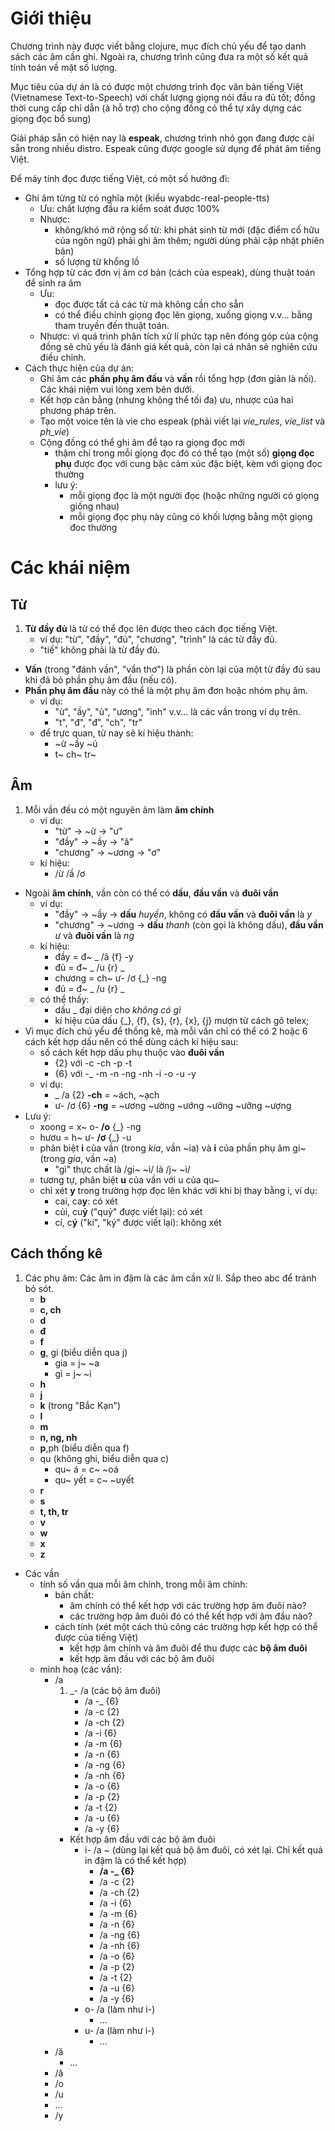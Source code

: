 Giới thiệu
==========
Chương trình này được viết bằng clojure, mục đích chủ yếu để tạo danh sách các âm cần ghi.
Ngoài ra, chương trình cũng đưa ra một số kết quả tính toán về mặt số lượng.

Mục tiêu của dự án là có được một chương trình đọc văn bản tiếng Việt (Vietnamese Text-to-Speech) với chất lượng giọng nói đầu ra đủ tốt;
 đồng thời cung cấp chỉ dẫn (à hỗ trợ) cho cộng đồng có thể tự xây dựng các giọng đọc bổ sung)

Giải pháp sẵn có hiện nay là **espeak**, chương trình nhỏ gọn đang được cài sẵn trong nhiều distro.
Espeak cũng được google sử dụng để phát âm tiếng Việt.

Để máy tính đọc được tiếng Việt, có một số hướng đi:

* Ghi âm từng từ có nghĩa một (kiểu wyabdc-real-people-tts)
	* Ưu: chất lượng đầu ra kiểm soát được 100%
	* Nhược:
		* không/khó mở rộng số từ: khi phát sinh từ mới (đặc điểm cố hữu của ngôn ngữ) phải ghi âm thêm; người dùng phải cập nhật phiên bản)
		* số lượng từ khổng lồ
* Tổng hợp từ các đơn vị âm cơ bản (cách của espeak), dùng thuật toán để sinh ra âm
	* Ưu:
		* đọc được tất cả các từ mà không cần cho sẵn
		* có thể điều chỉnh giọng đọc lên giọng, xuống giọng v.v... bằng tham truyền đến thuật toán.
	* Nhược: vì quá trình phân tích xử lí phức tạp nên đóng góp của cộng đồng sẽ chủ yếu là đánh giá kết quả, còn lại cá nhân sẽ nghiên cứu điều chỉnh.
* Cách thực hiện của dự án:
	* Ghi âm các **phần phụ âm đầu** và **vần** rồi tổng hợp (đơn giản là nối). Các khái niệm vui lòng xem bên dưới.
	* Kết hợp cân bằng (nhưng không thể tối đa) ưu, nhược của hai phương pháp trên.
	* Tạo một voice tên là vie cho espeak (phải viết lại *vie_rules*, *vie_list* và *ph_vie*)
	* Cộng đồng có thể ghi âm để tạo ra giọng đọc mới
		* thậm chí trong mỗi giọng đọc đó có thể tạo (một số) **giọng đọc phụ** được đọc với cung bậc cảm xúc đặc biệt, kèm với giọng đọc thường
		* lưu ý:
			* mỗi giọng đọc là một người đọc (hoặc những người có giọng giống nhau)
			* mỗi giọng đọc phụ này cũng có khối lượng bằng một giọng đoc thường

Các khái niệm
=============
Từ
---

1. **Từ đầy đủ** là từ có thể đọc lên được theo cách đọc tiếng Việt.
    * ví dụ:    "từ", "đầy", "đủ", "chương", "trình" là các từ đầy đủ.
    * "tiế" không phải là từ đầy đủ.
* **Vần** (trong "đánh vần", "vần thơ") là phần còn lại của một từ đầy đủ sau khi đã bỏ phần phụ âm đầu (nếu có).
* **Phần phụ âm đầu** này có thể là một phụ âm đơn hoặc nhóm phụ âm.
    * ví dụ:
        * "ừ", "ầy", "ủ", "ương", "ình" v.v... là các vần trong ví dụ trên.
        * "t", "đ", "đ", "ch", "tr"
    * để trực quan, từ nay sẽ kí hiệu thành:
        * ~ừ ~ầy ~ủ
        * t~ ch~ tr~

Âm
---

1. Mỗi vần đều có một nguyên âm làm **âm chính**
    * ví dụ:
        * "từ" -> ~ừ -> "ư"
        * "đầy" -> ~ầy -> "â"
        * "chương" -> ~ương -> "ơ"
    * kí hiệu:
        * /ừ /ầ /ơ
* Ngoài **âm chính**, vần còn có thể có **dấu**, **đầu vần** và **đuôi vần**
    * ví dụ:
        * "đầy" -> ~ầy -> **dấu** *huyền*, không có **đầu vần** và **đuôi vần** là *y*
        * "chương" -> ~ương -> **dấu** *thanh* (còn gọi là không dấu), **đầu vần** *ư* và **đuôi vần** là *ng*
    * kí hiệu:
        * đầy = đ~ _ /â {f} -y
        * đủ = đ~ _ /u {r} _
        * chương = ch~ ư- /ơ {_} -ng
        * đủ = đ~ _ /u {r} _
    * có thể thấy:
        * dấu _ đại diện cho *không có gì*
        * kí hiệu của dấu {_}, {f}, {s}, {r}, {x}, {j} mượn từ cách gõ telex; 
* Vì mục đích chủ yếu để thống kê, mà mỗi vần chỉ có thể có 2 hoặc 6 cách kết hợp dấu nên có thể dùng cách kí hiệu sau:
    * số cách kết hợp dấu phụ thuộc vào **đuôi vần**
        * {2} với -c -ch -p -t
        * {6} với -_ -m -n -ng -nh -i -o -u -y
    * ví dụ:
        * _ /a {2} **-ch** = ~ách, ~ạch
        * ư- /ơ {6} **-ng** = ~ương ~ường ~ướng ~ưởng ~ưỡng ~ượng
* Lưu ý:
    * xoong = x~ o- **/o** {_} -ng
    * hươu = h~ ư- **/ơ** {_} -u
    * phân biệt **i** của vần (trong *kia*, vần ~ia) và **i** của phần phụ âm gi~ (trong *gia*, vần ~a)
		* "gì" thực chất là /gi~ ~ì/ là /j~ ~ì/
	* tương tự, phân biệt **u** của vần với u của qu~
    * chỉ xét **y** trong trường hợp đọc lên khác với khi bị thay bằng i, ví dụ:
		* cai, ca**y**: có xét
		* củi, cu**ỷ** ("quỷ" được viết lại): có xét
		* cí, c**ý** ("kí", "ký" được viết lại): không xét

Cách thống kê
-------------

1. Các phụ âm: Các âm in đậm là các âm cần xử lí. Sắp theo abc để tránh bỏ sót.
	* __b__
	* __c, ch__
	* __d__
	* __đ__
	* __f__
	* __g__, gi (biểu diễn qua j)
		* gia = j~ ~a
		* gì = j~ ~ì
	* __h__
	* __j__
	* __k__ (trong "Bắc Kạn")
	* __l__
	* __m__
	* __n, ng, nh__
	* __p__,ph (biểu diễn qua f)
	* qu (không ghi, biểu diễn qua c)
		* qu~ á = c~ ~oá
		* qu~ yết = c~ ~uyết
	* __r__
	* __s__
	* __t, th, tr__
	* __v__
	* __w__
	* __x__
	* __z__
* Các vần
	* tính số vần qua mỗi âm chính, trong mỗi âm chính:
		* bản chất:
			* âm chính có thể kết hợp với các trường hợp âm đuôi nào?
			* các trường hợp âm đuôi đó có thể kết hợp với âm đầu nào?
		* cách tính (xét một cách thủ công các trường hợp kết hợp có thể được của tiếng Việt)
			* kết hợp âm chính và âm đuôi để thu được các **bộ âm đuôi**
			* kết hợp âm đầu với các bộ âm đuôi
	* minh hoạ (các vần):
		* /a
			1. _- /a (các bộ âm đuôi)
				* /a -_ {6}
				* /a -c {2}
				* /a -ch {2}
				* /a -i {6}
				* /a -m {6}
				* /a -n {6}
				* /a -ng {6}
				* /a -nh {6}
				* /a -o {6}
				* /a -p {2}
				* /a -t {2}
				* /a -u {6}
				* /a -y {6}
			* Kết hợp âm đầu với các bộ âm đuôi
				* i- /a ~ (dùng lại kết quả bộ âm đuôi, có xét lại. Chỉ kết quả in đậm là có thể kết hợp)
					* **/a -_ {6}**
					* /a -c {2}
					* /a -ch {2}
					* /a -i {6}
					* /a -m {6}
					* /a -n {6}
					* /a -ng {6}
					* /a -nh {6}
					* /a -o {6}
					* /a -p {2}
					* /a -t {2}
					* /a -u {6}
					* /a -y {6}		
				* o- /a (làm như i-)
					* ...
				* u- /a (làm như i-)
					* ...
		* /ă
			* ...
		* /â
		* /o
		* /u
		* ...
		* /y
